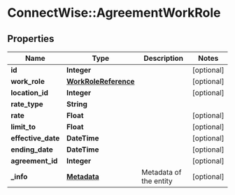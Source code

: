 # ConnectWise::AgreementWorkRole

## Properties
Name | Type | Description | Notes
------------ | ------------- | ------------- | -------------
**id** | **Integer** |  | [optional] 
**work_role** | [**WorkRoleReference**](WorkRoleReference.md) |  | [optional] 
**location_id** | **Integer** |  | [optional] 
**rate_type** | **String** |  | 
**rate** | **Float** |  | [optional] 
**limit_to** | **Float** |  | [optional] 
**effective_date** | **DateTime** |  | [optional] 
**ending_date** | **DateTime** |  | [optional] 
**agreement_id** | **Integer** |  | [optional] 
**_info** | [**Metadata**](Metadata.md) | Metadata of the entity | [optional] 


